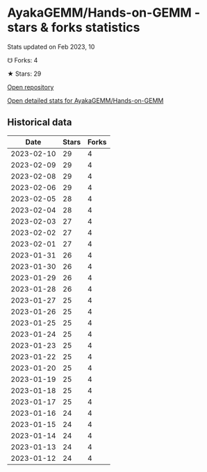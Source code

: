 # AyakaGEMM/Hands-on-GEMM - stars & forks statistics

Stats updated on Feb 2023, 10

☋ Forks: 4

★ Stars: 29

[Open repository](https://github.com/AyakaGEMM/Hands-on-GEMM)

[Open detailed stats for AyakaGEMM/Hands-on-GEMM](https://reviewgithub.com/rep/AyakaGEMM/Hands-on-GEMM)

## Historical data
| Date | Stars | Forks |
|------|-------|-------|
| 2023-02-10 | 29 | 4 | 
| 2023-02-09 | 29 | 4 | 
| 2023-02-08 | 29 | 4 | 
| 2023-02-06 | 29 | 4 | 
| 2023-02-05 | 28 | 4 | 
| 2023-02-04 | 28 | 4 | 
| 2023-02-03 | 27 | 4 | 
| 2023-02-02 | 27 | 4 | 
| 2023-02-01 | 27 | 4 | 
| 2023-01-31 | 26 | 4 | 
| 2023-01-30 | 26 | 4 | 
| 2023-01-29 | 26 | 4 | 
| 2023-01-28 | 26 | 4 | 
| 2023-01-27 | 25 | 4 | 
| 2023-01-26 | 25 | 4 | 
| 2023-01-25 | 25 | 4 | 
| 2023-01-24 | 25 | 4 | 
| 2023-01-23 | 25 | 4 | 
| 2023-01-22 | 25 | 4 | 
| 2023-01-20 | 25 | 4 | 
| 2023-01-19 | 25 | 4 | 
| 2023-01-18 | 25 | 4 | 
| 2023-01-17 | 25 | 4 | 
| 2023-01-16 | 24 | 4 | 
| 2023-01-15 | 24 | 4 | 
| 2023-01-14 | 24 | 4 | 
| 2023-01-13 | 24 | 4 | 
| 2023-01-12 | 24 | 4 | 

